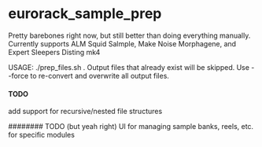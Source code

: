 # eurorack_sample_prep
Pretty barebones right now, but still better than doing everything manually.
Currently supports ALM Squid Salmple, Make Noise Morphagene, and Expert Sleepers Disting mk4

USAGE: ./prep_files.sh .
Output files that already exist will be skipped. Use --force to re-convert and overwrite all output files.

#### TODO
add support for recursive/nested file structures


######## TODO (but yeah right)
UI for managing sample banks, reels, etc. for specific modules
